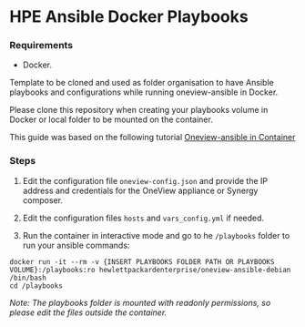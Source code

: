 # HPE Ansible Docker Playbooks 


### Requirements
* Docker.

Template to be cloned and used as folder organisation to have Ansible playbooks and configurations while running oneview-ansible in Docker.

Please clone this repository when creating your playbooks volume in Docker or local folder to be mounted on the container.

This guide was based on the following  tutorial [Oneview-ansible in Container](https://github.com/HewlettPackard/oneview-ansible-samples/blob/master/oneview-ansible-in-container/oneview-ansible-in-container.md)


### Steps

1) Edit the configuration file `oneview-config.json` and provide the IP address and credentials for the OneView appliance or Synergy composer.

2) Edit the configuration files `hosts` and `vars_config.yml` if needed.

3) Run the container in interactive mode and go to he `/playbooks` folder to run your ansible commands:

```
docker run -it --rm -v {INSERT PLAYBOOKS FOLDER PATH OR PLAYBOOKS VOLUME}:/playbooks:ro hewlettpackardenterprise/oneview-ansible-debian /bin/bash
cd /playbooks
```
*Note: The playbooks folder is mounted with readonly permissions, so please edit the files outside the container.*
